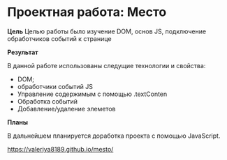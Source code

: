 # Проектная работа: Место

**Цель**
Целью работы было изучение DOM, основ JS, подключение обработчиков событий к странице

**Результат**

В данной работе использованы следущие технологии и свойства:
* DOM;
* обработчики событий JS
* Управление содержимым с помощью .textConten
* Обработка событий
* Добавление/удаление элеметов

**Планы**

В дальнейшем планируется доработка проекта с помощью JavaScript.

https://valeriya8189.github.io/mesto/